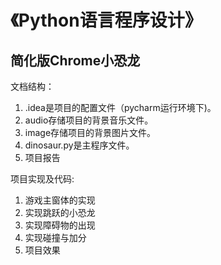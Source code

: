 # 《Python语言程序设计》
## 简化版Chrome小恐龙

文档结构：
   1. .idea是项目的配置文件（pycharm运行环境下)。
   2. audio存储项目的背景音乐文件。
   3. image存储项目的背景图片文件。
   4. dinosaur.py是主程序文件。
   5. 项目报告

项目实现及代码:
  1. 游戏主窗体的实现
  2. 实现跳跃的小恐龙
  3. 实现障碍物的出现
  4. 实现碰撞与加分
  5. 项目效果

